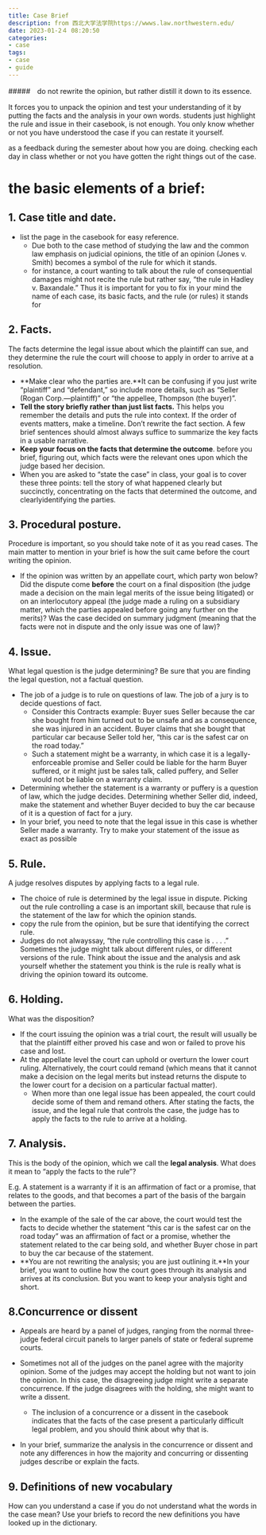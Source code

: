 ```yaml
---
title: Case Brief
description: from 西北大学法学院https://wwws.law.northwestern.edu/
date: 2023-01-2４ 08:20:50
categories:
- case
tags:
- case
- guide
---
```




#####　do not rewrite the opinion, but rather distill it down to its essence.

It forces you to unpack the opinion and test your understanding of it by putting the facts and the analysis in your own words. students just highlight the rule and issue in their casebook, is not enough. You only know whether or not you have understood the case if you can restate it yourself.

as a feedback during the semester about how you are doing. checking each day in class whether or not you have gotten the right things out of the case. 

# the basic elements of a brief:
## 1. Case title and date. 

* list the page in the casebook for easy reference. 
    * Due both to the case method of studying the law and the common law emphasis on judicial opinions, the title of an opinion (Jones v. Smith) becomes a symbol of the rule for which it stands. 
    * for instance, a court wanting to talk about the rule of consequential damages might not recite the rule but rather say, “the rule in Hadley v. Baxandale.” Thus it is important for you to fix in your mind the name of each case, its basic facts, and the rule (or rules) it stands for
## 2. Facts. 

The facts determine the legal issue about which the plaintiff can sue, and they determine the rule the court will choose to apply in order to arrive at a resolution.

* **Make clear who the parties are.**It can be confusing if you just write “plaintiff” and “defendant,” so include more details, such as “Seller (Rogan Corp.—plaintiff)” or “the appellee, Thompson (the buyer)”.
* **Tell the story briefly rather than just list facts.** This helps you remember the details and puts the rule into context. If the order of events matters, make a timeline. Don’t rewrite the fact section. A few brief sentences should almost always suffice to summarize the key facts in a usable narrative.
* **Keep your focus on the facts that determine the outcome**. before you brief, figuring out, which facts were the relevant ones upon which the judge based her decision.
* When you are asked to “state the case” in class, your goal is to cover these three points: tell the story of what happened clearly but succinctly, concentrating on the facts that determined the outcome, and clearlyidentifying the parties.
## 3. Procedural posture. 

Procedure is important, so you should take note of it as you read cases. The main matter to mention in your brief is how the suit came before the court writing the opinion. 

* If the opinion was written by an appellate court, which party won below? Did the dispute come **before** the court on a final disposition (the judge made a decision on the main legal merits of the issue being litigated) or on an interlocutory appeal (the judge made a ruling on a subsidiary matter, which the parties appealed before going any further on the merits)? Was the case decided on summary judgment (meaning that the facts were not in dispute and the only issue was one of law)?
## 4. Issue. 

What legal question is the judge determining? Be sure that you are finding the legal question, not a factual question. 

* The job of a judge is to rule on questions of law. The job of a jury is to decide questions of fact. 
    * Consider this Contracts example: Buyer sues Seller because the car she bought from him turned out to be unsafe and as a consequence, she was injured in an accident. Buyer claims that she bought that particular car because Seller told her, “this car is the safest car on the road today.”
    * Such a statement might be a warranty, in which case it is a legally-enforceable promise and Seller could be liable for the harm Buyer suffered, or it might just be sales talk, called puffery, and Seller would not be liable on a warranty claim.
* Determining whether the statement is a warranty or puffery is a question of law, which the judge decides. Determining whether Seller did, indeed, make the statement and whether Buyer decided to buy the car because of it is a question of fact for a jury. 
* In your brief, you need to note that the legal issue in this case is whether Seller made a warranty. Try to make your statement of the issue as exact as possible
## 5. Rule. 

A judge resolves disputes by applying facts to a legal rule. 

* The choice of rule is determined by the legal issue in dispute. Picking out the rule controlling a case is an important skill, because that rule is the statement of the law for which the opinion stands. 
* copy the rule from the opinion, but be sure that identifying the correct rule.
* Judges do not alwayssay, “the rule controlling this case is . . . .” 
Sometimes the judge might talk about different rules, or different versions of the rule. Think about the issue and the analysis and ask yourself whether the statement you think is the rule is really what is driving the opinion toward its outcome.
## 6. Holding. 

What was the disposition? 

* If the court issuing the opinion was a trial court, the result will usually be that the plaintiff either proved his case and won or failed to prove his case and lost. 
* At the appellate level the court can uphold or overturn the lower court ruling. Alternatively, the court could remand (which means that it cannot make a decision on the legal merits but instead returns the dispute to the lower court for a decision on a particular factual matter). 
    * When more than one legal issue has been appealed, the court could decide some of them and remand others.
After stating the facts, the issue, and the legal rule that controls the case, the judge has to apply the facts to the rule to arrive at a holding. 
## 7. Analysis. 

This is the body of the opinion, which we call the **legal analysis**. What does it mean to “apply the facts to the rule”? 

E.g. A statement is a warranty if it is an affirmation of fact or a promise, that relates to the goods, and that becomes a part of the basis of the bargain between the parties. 

* In the example of the sale of the car above, the court would test the facts to decide whether the statement “this car is the safest car on the road today” was an affirmation of fact or a promise, whether the statement related to the car being sold, and whether Buyer chose in part to buy the car because of the statement. 
* **You are not rewriting the analysis; you are just outlining it.**In your brief, you want to outline how the court goes through its analysis and arrives at its conclusion. But you want to keep your analysis tight and short. 
## 8.Concurrence or dissent

* Appeals are heard by a panel of judges, ranging from the normal three-judge federal circuit panels to larger panels of state or federal supreme courts. 
* Sometimes not all of the judges on the panel agree with the majority opinion. Some of the judges may accept the holding but not want to join the opinion. In this case, the disagreeing judge might write a separate concurrence. 
If the judge disagrees with the holding, she might want to write a dissent. 

    * The inclusion of a concurrence or a dissent in the casebook indicates that the facts of the case present a particularly difficult legal problem, and you should think about why that is. 
* In your brief, summarize the analysis in the concurrence or dissent and note any differences in how the majority and concurring or dissenting judges describe or explain the facts. 
## 9. Definitions of new vocabulary

How can you understand a case if you do not understand what the words in the case mean? Use your briefs to record the new definitions you have looked up in the dictionary.

